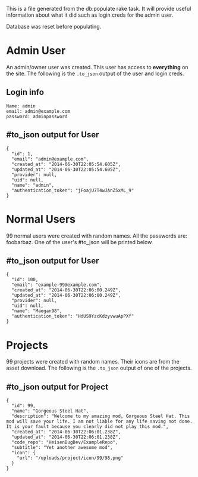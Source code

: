
This is a file generated from the db:populate rake task. It will provide useful information about what it did such as login creds for the admin user.

Database was reset before populating.

Admin User
==========

An admin/owner user was created. This user has access to **everything** on the site. The following is the `.to_json` output of the user and login creds.

## Login info

    Name: admin
    email: admin@example.com
    password: adminpassword

## #to_json output for User


    {
      "id": 1,
      "email": "admin@example.com",
      "created_at": "2014-06-30T22:05:54.605Z",
      "updated_at": "2014-06-30T22:05:54.605Z",
      "provider": null,
      "uid": null,
      "name": "admin",
      "authentication_token": "jFoajU7T4wJAnZ5xML_9"
    }


Normal Users
============

99 normal users were created with random names. All the passwords are: foobarbaz. One of the user's #to_json will be printed below.

## #to_json output for User


    {
      "id": 100,
      "email": "example-99@example.com",
      "created_at": "2014-06-30T22:06:00.249Z",
      "updated_at": "2014-06-30T22:06:00.249Z",
      "provider": null,
      "uid": null,
      "name": "Maegan98",
      "authentication_token": "HdUS9YzcKdzyvwuApPXf"
    }


Projects
========

99 projects were created with random names. Their icons are from the asset download. The following is the `.to_json` output of one of the projects.

## #to_json output for Project


    {
      "id": 99,
      "name": "Gorgeous Steel Hat",
      "description": "Welcome to my amazing mod, Gorgeous Steel Hat. This mod will save your life. I am not liable for any life saving not done. It is your fault because you clearly did not play this mod.",
      "created_at": "2014-06-30T22:06:01.238Z",
      "updated_at": "2014-06-30T22:06:01.238Z",
      "code_repo": "HeisenBugDev/ExampleRepo",
      "subtitle": "Yet another awesome mod",
      "icon": {
        "url": "/uploads/project/icon/99/98.png"
      }
    }


